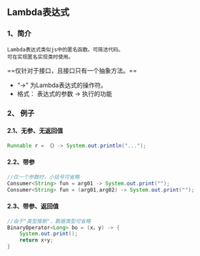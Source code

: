 ## Lambda表达式
### 1、简介
	Lambda表达式类似js中的匿名函数。可简洁代码。
	可在实现匿名实现类时使用。
==仅针对于接口，且接口只有一个抽象方法。==
- “->” 为Lambda表达式的操作符。
- 格式：
	表达式的参数 -> 执行的功能
### 2、	例子
#### 2.1、无参、无返回值
```java
Runnable r = （）-> System.out.println("...");
```
#### 2.2、带参
```java
//仅一个参数时，小括号可省略
Consumer<String> fun = arg01 -> System.out.print("");
Consumer<String> fun = (arg01,arg02) -> System.out.print("");
```
#### 2.3、带参、返回值
```java
//由于"类型推断"，数据类型可省略
BinaryOperator<Long> bo = (x，y) -> {
    System.out.print();
    return x+y;
}
```